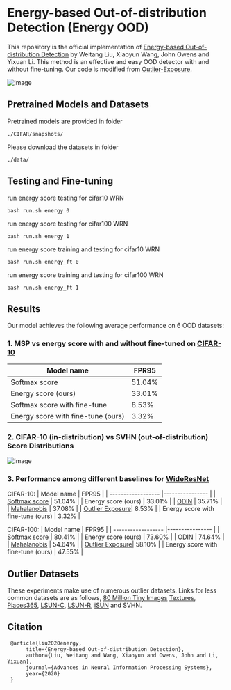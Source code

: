 # Energy-based Out-of-distribution Detection (Energy OOD)

This repository is the official implementation of [Energy-based Out-of-distribution Detection](https://arxiv.org/abs/2010.03759) by Weitang Liu, Xiaoyun Wang, John Owens and Yixuan Li. This method is an effective and easy OOD detector with and without fine-tuning. Our code is modified from [Outlier-Exposure](https://github.com/hendrycks/outlier-exposure).

![image](https://github.com/wetliu/energy_ood/blob/master/demo_figs/energy-ood.png)

## Pretrained Models and Datasets

Pretrained models are provided in folder

```
./CIFAR/snapshots/
```

Please download the datasets in folder

```
./data/
```

## Testing and Fine-tuning

run energy score testing for cifar10 WRN
```test
bash run.sh energy 0
```

run energy score testing for cifar100 WRN
```test
bash run.sh energy 1
```

run energy score training and testing for cifar10 WRN
```train
bash run.sh energy_ft 0
```

run energy score training and testing for cifar100 WRN
```train
bash run.sh energy_ft 1
```

## Results

Our model achieves the following average performance on 6 OOD datasets:

### 1. MSP vs energy score with and without fine-tuned on [CIFAR-10](https://www.cs.toronto.edu/~kriz/cifar.html)

| Model name         |     FPR95       |
| ------------------ |---------------- |
| Softmax score |     51.04%      |
| Energy score (ours)  |     33.01%      |
| Softmax score with fine-tune |     8.53%       |
| Energy score with fine-tune (ours) |     3.32%       |

### 2. CIFAR-10 (in-distribution) vs SVHN (out-of-distribution) Score Distributions

![image](https://github.com/wetliu/energy_ood/blob/master/demo_figs/cifar10_vs_svhn.png)

### 3. Performance among different baselines for [WideResNet](https://arxiv.org/abs/1605.07146)
CIFAR-10:
| Model name         |     FPR95       |
| ------------------ |---------------- |
| [Softmax score](https://arxiv.org/abs/1610.02136) |     51.04%      |
| Energy score (ours)  |     33.01%      |
| [ODIN](https://arxiv.org/abs/1706.02690)  |     35.71%       |
| [Mahalanobis](https://arxiv.org/abs/1807.03888) | 37.08% |
| [Outlier Exposure](https://arxiv.org/abs/1812.04606)|  8.53%    |
| Energy score with fine-tune (ours) |     3.32%       |

CIFAR-100:
| Model name         |     FPR95       |
| ------------------ |---------------- |
| [Softmax score](https://arxiv.org/abs/1610.02136) |     80.41%      |
| Energy score (ours)  |     73.60%      |
| [ODIN](https://arxiv.org/abs/1706.02690)  |     74.64%       |
| [Mahalanobis](https://arxiv.org/abs/1807.03888) | 54.64% |
| [Outlier Exposure](https://arxiv.org/abs/1812.04606)|   58.10%   |
| Energy score with fine-tune (ours) |     47.55%       |

## Outlier Datasets

These experiments make use of numerous outlier datasets. Links for less common datasets are as follows, [80 Million Tiny Images](http://horatio.cs.nyu.edu/mit/tiny/data/tiny_images.bin)
[Textures](https://www.robots.ox.ac.uk/~vgg/data/dtd/), [Places365](http://places2.csail.mit.edu/download.html), [LSUN-C](https://www.dropbox.com/s/fhtsw1m3qxlwj6h/LSUN.tar.gz), [LSUN-R](https://www.dropbox.com/s/moqh2wh8696c3yl/LSUN_resize.tar.gz), [iSUN](https://www.dropbox.com/s/ssz7qxfqae0cca5/iSUN.tar.gz) and SVHN.

## Citation

     @article{liu2020energy,
          title={Energy-based Out-of-distribution Detection},
          author={Liu, Weitang and Wang, Xiaoyun and Owens, John and Li, Yixuan},
          journal={Advances in Neural Information Processing Systems},
          year={2020}
     } 
